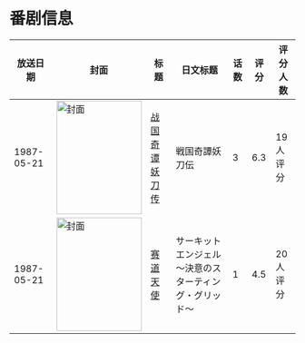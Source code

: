 # 番剧信息

|放送日期|封面|标题|日文标题|话数|评分|评分人数|
|---|---|---|---|---|---|---|
|1987-05-21|<img src="//lain.bgm.tv/pic/cover/c/62/61/72979_55EEO.jpg" alt="封面" style="width:150px;height:200px;object-fit:cover;">|[战国奇谭妖刀传](https://bangumi.tv/subject/72979)|戦国奇譚妖刀伝|3|6.3|19人评分|
|1987-05-21|<img src="//lain.bgm.tv/pic/cover/c/5e/f6/83797_hTge7.jpg" alt="封面" style="width:150px;height:200px;object-fit:cover;">|[赛道天使](https://bangumi.tv/subject/83797)|サーキットエンジェル 〜決意のスターティング・グリッド〜|1|4.5|20人评分|
